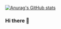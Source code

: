 [![Anurag's GitHub stats](https://github-readme-stats.vercel.app/api?username=lehaifeng000)](https://github.com/anuraghazra/github-readme-stats)

### Hi there 👋

<!--
**lehaifeng000/lehaifeng000** is a ✨ _special_ ✨ repository because its `README.md` (this file) appears on your GitHub profile.

Here are some ideas to get you started:

- 🔭 I’m currently working on ...
- 🌱 I’m currently learning ...
- 👯 I’m looking to collaborate on ...
- 🤔 I’m looking for help with ...
- 💬 Ask me about ...
- 📫 How to reach me: ...
- 😄 Pronouns: ...
- ⚡ Fun fact: ...
-->
